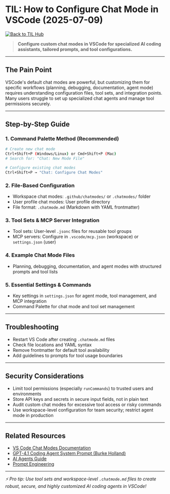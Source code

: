 # TIL: How to Configure Chat Mode in VSCode (2025-07-09)

[![Back to TIL Hub](https://img.shields.io/badge/←%20Back%20to-TIL%20Hub-blue?style=for-the-badge)](README.md)

> **Configure custom chat modes in VSCode for specialized AI coding assistants, tailored prompts, and tool configurations.**

---

## The Pain Point

VSCode's default chat modes are powerful, but customizing them for specific workflows (planning, debugging, documentation, agent mode) requires understanding configuration files, tool sets, and integration points. Many users struggle to set up specialized chat agents and manage tool permissions securely.

---

## Step-by-Step Guide

### 1. Command Palette Method (Recommended)

```bash
# Create new chat mode
Ctrl+Shift+P (Windows/Linux) or Cmd+Shift+P (Mac)
# Search for: "Chat: New Mode File"

# Configure existing chat modes
Ctrl+Shift+P → "Chat: Configure Chat Modes"
```

### 2. File-Based Configuration

- Workspace chat modes: `.github/chatmodes/` or `.chatmodes/` folder
- User profile chat modes: User profile directory
- File format: `.chatmode.md` (Markdown with YAML frontmatter)

### 3. Tool Sets & MCP Server Integration

- Tool sets: User-level `.jsonc` files for reusable tool groups
- MCP servers: Configure in `.vscode/mcp.json` (workspace) or `settings.json` (user)

### 4. Example Chat Mode Files

- Planning, debugging, documentation, and agent modes with structured prompts and tool lists

### 5. Essential Settings & Commands

- Key settings in `settings.json` for agent mode, tool management, and MCP integration
- Command Palette for chat mode and tool set management

---

## Troubleshooting

- Restart VS Code after creating `.chatmode.md` files
- Check file locations and YAML syntax
- Remove frontmatter for default tool availability
- Add guidelines to prompts for tool usage boundaries

---

## Security Considerations

- Limit tool permissions (especially `runCommands`) to trusted users and environments
- Store API keys and secrets in secure input fields, not in plain text
- Audit custom chat modes for excessive tool access or risky commands
- Use workspace-level configuration for team security; restrict agent mode in production

---

## Related Resources

- [VS Code Chat Modes Documentation](https://code.visualstudio.com/docs/copilot/chat/chat-modes)
- [GPT-4.1 Coding Agent System Prompt (Burke Holland)](https://gist.github.com/burkeholland/7aa408554550e36d4e951a1ead2bc3ac)
- [AI Agents Guide](../../guides/ai-agents.md)
- [Prompt Engineering](../../concepts/prompt-engineering.md)

---

*⚡ Pro tip: Use tool sets and workspace-level `.chatmode.md` files to create robust, secure, and highly customized AI coding agents in VSCode!*
